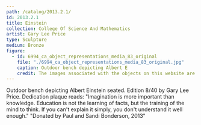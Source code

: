 ```yaml
---
path: /catalog/2013.2.1/
id: 2013.2.1
title: Einstein
collection: College Of Science And Mathematics
artist: Gary Lee Price
type: Sculpture
medium: Bronze
figure:
  - id: 6994_ca_object_representations_media_83_original
    file: "./6994_ca_object_representations_media_83_original.jpg"
    caption: Outdoor bench depicting Albert E
    credit: The images associated with the objects on this website are protected under United States copyright laws. We are pleased to share these materials as an educational resource for the public for non-commercial, educational and personal use only, or for fair use as defined by law. 
---
```

Outdoor bench depicting Albert Einstein seated. Edition 8/40 by Gary Lee Price. 
Dedication plaque reads: "Imagination is more important than knowledge. Education is not the learning of facts, but the training of the mind to think. If you can't explain it simply, you don't understand it well enough." "Donated by Paul and Sandi Bonderson, 2013"
